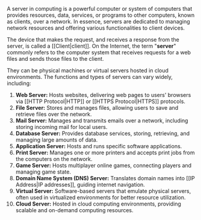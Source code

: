 A server in computing is a powerful computer or system of computers that provides resources, data, services, or programs to other computers, known as clients, over a network. In essence, servers are dedicated to managing network resources and offering various functionalities to client devices. 

The device that makes the request, and receives a response from the server, is called a [[Client|client]]. On the Internet, the term "**server**" commonly refers to the computer system that receives requests for a web files and sends those files to the client.

They can be physical machines or virtual servers hosted in cloud environments. The functions and types of servers can vary widely, including:

1. **Web Server:** Hosts websites, delivering web pages to users' browsers via [[HTTP Protocol|HTTP]] or [[HTTPS Protocol|HTTPS]] protocols.
2. **File Server:** Stores and manages files, allowing users to save and retrieve files over the network.
3. **Mail Server:** Manages and transmits emails over a network, including storing incoming mail for local users.
4. **Database Server:** Provides database services, storing, retrieving, and managing large amounts of data.
5. **Application Server:** Hosts and runs specific software applications.
6. **Print Server:** Manages one or more printers and accepts print jobs from the computers on the network.
7. **Game Server:** Hosts multiplayer online games, connecting players and managing game state.
8. **Domain Name System (DNS) Server:** Translates domain names into [[IP Address|IP addresses]], guiding internet navigation.
9. **Virtual Server:** Software-based servers that emulate physical servers, often used in virtualized environments for better resource utilization.
10. **Cloud Server:** Hosted in cloud computing environments, providing scalable and on-demand computing resources.